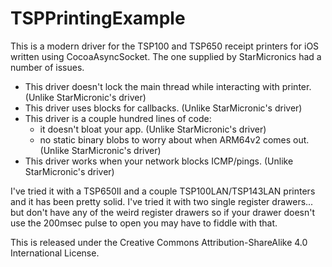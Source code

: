 TSPPrintingExample
==================

This is a modern driver for the TSP100 and TSP650 receipt printers for iOS written using CocoaAsyncSocket. The one supplied by StarMicronics had a number of issues.
 - This driver doesn't lock the main thread while interacting with printer. (Unlike StarMicronic's driver)
 - This driver uses blocks for callbacks. (Unlike StarMicronic's driver)
 - This driver is a couple hundred lines of code:
    - it doesn't bloat your app. (Unlike StarMicronic's driver)
    - no static binary blobs to worry about when ARM64v2 comes out. (Unlike StarMicronic's driver)
 - This driver works when your network blocks ICMP/pings. (Unlike StarMicronic's driver)

I've tried it with a TSP650II and a couple TSP100LAN/TSP143LAN printers and it has been pretty solid. I've tried it with two single register drawers... but don't have any of the weird register drawers so if your drawer doesn't use the 200msec pulse to open you may have to fiddle with that.

This is released under the Creative Commons Attribution-ShareAlike 4.0 International License.
